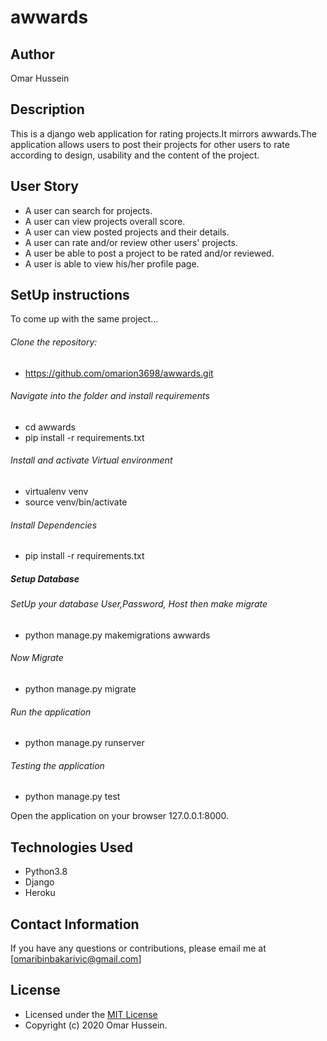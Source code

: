 # awwards

## Author
Omar Hussein

## Description
This is a django web application for rating projects.It mirrors awwards.The application allows users to post their projects for other users to rate according to design, usability and the content of the project.

## User Story
* A user can search for projects.
* A user can view projects overall score.
* A user can view posted projects and their details.
* A user can rate and/or review other users' projects.
* A user be able to post a project to be rated and/or reviewed.
* A user is able to view his/her profile page.

## SetUp instructions
To come up with the same project...

###### Clone the repository:
  * https://github.com/omarion3698/awwards.git
  
###### Navigate into the folder and install requirements
  * cd awwards 
  * pip install -r requirements.txt
  
###### Install and activate Virtual environment
  * virtualenv venv
  * source venv/bin/activate
  
###### Install Dependencies
  * pip install -r requirements.txt
  
##### Setup Database
###### SetUp your database User,Password, Host then make migrate
  * python manage.py makemigrations awwards
  
###### Now Migrate
  * python manage.py migrate
  
###### Run the application
  * python manage.py runserver
  
###### Testing the application
  * python manage.py test
  
Open the application on your browser 127.0.0.1:8000.

## Technologies Used
* Python3.8
* Django
* Heroku

## Contact Information
If you have any questions or contributions, please email me at [omaribinbakarivic@gmail.com]

## License
* Licensed under the [MIT License](LICENSE)
* Copyright (c) 2020 Omar Hussein.

